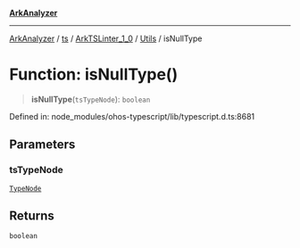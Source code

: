 [**ArkAnalyzer**](../../../../../../../../README.md)

***

[ArkAnalyzer](../../../../../../../../globals.md) / [ts](../../../../../README.md) / [ArkTSLinter\_1\_0](../../../README.md) / [Utils](../README.md) / isNullType

# Function: isNullType()

> **isNullType**(`tsTypeNode`): `boolean`

Defined in: node\_modules/ohos-typescript/lib/typescript.d.ts:8681

## Parameters

### tsTypeNode

[`TypeNode`](../../../../../interfaces/TypeNode.md)

## Returns

`boolean`
